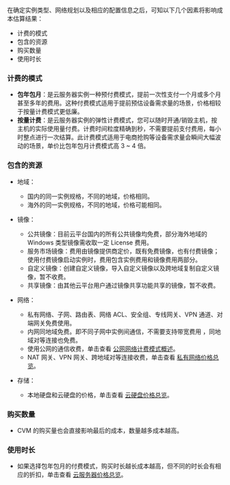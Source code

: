 在确定实例类型、网络规划以及相应的配置信息之后，可知以下几个因素将影响成本估算结果：

- 计费的模式
- 包含的资源
- 购买数量
- 使用时长


### 计费的模式
- **包年包月**：是云服务器实例一种预付费模式，提前一次性支付一个月或多个月甚至多年的费用。这种付费模式适用于提前预估设备需求量的场景，价格相较于按量计费模式更低廉。
-  **按量计费**：是云服务器实例的弹性计费模式，您可以随时开通/销毁主机，按主机的实际使用量付费。计费时间粒度精确到秒，不需要提前支付费用，每小时整点进行一次结算。此计费模式适用于电商抢购等设备需求量会瞬间大幅波动的场景，单价比包年包月计费模式高 3 ~ 4 倍。

### 包含的资源
- 地域：
	- 国内的同一实例规格，不同的地域，价格相同。
	- 海外的同一实例规格，不同的地域，价格可能相同。
- 镜像：
	- 公共镜像：目前云平台国内的所有公共镜像均免费，部分海外地域的 Windows 类型镜像需收取一定 License 费用。
	- 服务市场镜像：费用由镜像提供商定价，既有免费镜像，也有付费镜像；使用付费镜像启动实例时，费用包含实例费用和镜像费用两部分。
	- 自定义镜像：创建自定义镜像，导入自定义镜像以及跨地域复制自定义镜像，暂不收费。
	- 共享镜像：由其他云平台用户通过镜像共享功能共享的镜像，暂不收费。

- 网络：
	- 私有网络、子网、路由表、网络 ACL、安全组、专线网关、VPN 通道、对端网关免费使用。
	- 内网同地域免费。即不同子网中实例间通信，不需要支持带宽费用 ，同地域对等连接也免费。
	- 使用公网的通信收费，单击查看 [公网网络计费模式概述](/document/product/213/10578)。
	- NAT 网关、VPN 网关、跨地域对等连接收费，单击查看 [私有网络价格总览](/document/product/215/3078)。

- 存储：
	- 本地硬盘和云硬盘的价格，单击查看 [云硬盘价格总览](/document/product/362/2413)。



### 购买数量

- CVM 的购买量也会直接影响最后的成本，数量越多成本越高。

### 使用时长

- 如果选择包年包月的付费模式，购买时长越长成本越高，但不同的时长会有相应的折扣，单击查看 [云服务器价格总览](/document/product/213/2176)。
